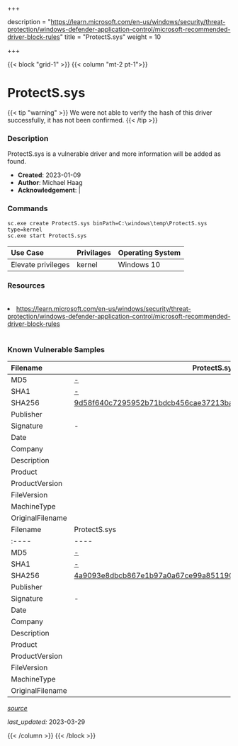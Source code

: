 +++

description = "https://learn.microsoft.com/en-us/windows/security/threat-protection/windows-defender-application-control/microsoft-recommended-driver-block-rules"
title = "ProtectS.sys"
weight = 10

+++


{{< block "grid-1" >}}
{{< column "mt-2 pt-1">}}


# ProtectS.sys 


{{< tip "warning" >}}
We were not able to verify the hash of this driver successfully, it has not been confirmed.
{{< /tip >}}


### Description

ProtectS.sys is a vulnerable driver and more information will be added as found.

- **Created**: 2023-01-09
- **Author**: Michael Haag
- **Acknowledgement**:  | [](https://twitter.com/)

### Commands

```
sc.exe create ProtectS.sys binPath=C:\windows\temp\ProtectS.sys type=kernel
sc.exe start ProtectS.sys
```

| Use Case | Privilages | Operating System | 
|:---- | ---- | ---- |
| Elevate privileges | kernel | Windows 10 |

### Resources
<br>
<li><a href=" https://learn.microsoft.com/en-us/windows/security/threat-protection/windows-defender-application-control/microsoft-recommended-driver-block-rules"> https://learn.microsoft.com/en-us/windows/security/threat-protection/windows-defender-application-control/microsoft-recommended-driver-block-rules</a></li>
<br>

### Known Vulnerable Samples

| Filename | ProtectS.sys |
|:---- | ---- | 
| MD5 | <a href="https://www.virustotal.com/gui/file/-">-</a> |
| SHA1 | <a href="https://www.virustotal.com/gui/file/-">-</a> |
| SHA256 | <a href="https://www.virustotal.com/gui/file/9d58f640c7295952b71bdcb456cae37213baccdcd3032c1e3aeb54e79081f395">9d58f640c7295952b71bdcb456cae37213baccdcd3032c1e3aeb54e79081f395</a> |
| Publisher |  |
| Signature | -   |
| Date |  |
| Company |  |
| Description |  |
| Product |  |
| ProductVersion |  |
| FileVersion |  |
| MachineType |  |
| OriginalFilename |  |
| Filename | ProtectS.sys |
|:---- | ---- | 
| MD5 | <a href="https://www.virustotal.com/gui/file/-">-</a> |
| SHA1 | <a href="https://www.virustotal.com/gui/file/-">-</a> |
| SHA256 | <a href="https://www.virustotal.com/gui/file/4a9093e8dbcb867e1b97a0a67ce99a8511900658f5201c34ffb8035881f2dbbe">4a9093e8dbcb867e1b97a0a67ce99a8511900658f5201c34ffb8035881f2dbbe</a> |
| Publisher |  |
| Signature | -   |
| Date |  |
| Company |  |
| Description |  |
| Product |  |
| ProductVersion |  |
| FileVersion |  |
| MachineType |  |
| OriginalFilename |  |



[*source*](https://github.com/magicsword-io/LOLDrivers/tree/main/yaml/protects.sys.yml)

*last_updated:* 2023-03-29








{{< /column >}}
{{< /block >}}
